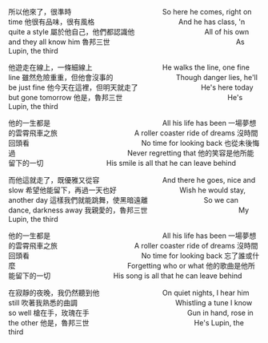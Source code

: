 所以他來了，很準時　　　　　　　　　　　　　So here he comes, right on time
他很有品味，很有風格　　　　　　　　　　　　And he has class, 'n quite a style
屬於他自己，他們都認識他　　　　　　　　　　All of his own and they all know him
魯邦三世　　　　　　　　　　　　　　　　　　As Lupin, the third

他遊走在線上，一條細線上　　　　　　　　　　He walks the line, one fine line
雖然危險重重，但他會沒事的　　　　　　　　　Though danger lies, he'll be just fine
他今天在這裡，但明天就走了　　　　　　　　　He's here today but gone tomorrow
他是，魯邦三世　　　　　　　　　　　　　　　He's Lupin, the third

他的一生都是　　　　　　　　　　　　　　　　All his life has been
一場夢想的雲霄飛車之旅　　　　　　　　　　　A roller coaster ride of dreams
沒時間回頭看　　　　　　　　　　　　　　　　No time for looking back
也從未後悔過　　　　　　　　　　　　　　　　Never regretting that
他的笑容是他所能留下的一切　　　　　　　　　His smile is all that he can leave behind

而他這就走了，既優雅又從容　　　　　　　　　And there he goes, nice and slow
希望他能留下，再過一天也好　　　　　　　　　Wish he would stay, another day
這樣我們就能跳舞，使黑暗遠離　　　　　　　　So we can dance, darkness away
我親愛的，魯邦三世　　　　　　　　　　　　　My Lupin, the third

他的一生都是　　　　　　　　　　　　　　　　All his life has been
一場夢想的雲霄飛車之旅　　　　　　　　　　　A roller coaster ride of dreams
沒時間回頭看　　　　　　　　　　　　　　　　No time for looking back
忘了誰或什麼　　　　　　　　　　　　　　　　Forgetting who or what
他的歌曲是他所能留下的一切　　　　　　　　　His song is all that he can leave behind

在寂靜的夜晚，我仍然聽到他　　　　　　　　　On quiet nights, I hear him still
吹著我熟悉的曲調　　　　　　　　　　　　　　Whistling a tune I know so well
槍在手，玫瑰在手　　　　　　　　　　　　　　Gun in hand, rose in the other
他是，魯邦三世　　　　　　　　　　　　　　　He's Lupin, the third